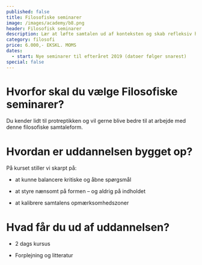 ```yaml
---
published: false
title: Filosofiske seminarer
image: /images/academy/b8.png
header: Filosofisk seminarer
description: Lær at løfte samtalen ud af konteksten og skab refleksiv handlekraft. Bliv mere effektiv i din kommunikation og lær at stil kritiske og åbne spørgsmål.
category: filosofi
price: 6.000,- EKSKL. MOMS
dates:
  - start: Nye seminarer til efteråret 2019 (datoer følger snarest) 
special: false
---
```


# Hvorfor skal du vælge Filosofiske seminarer?

Du kender lidt til protreptikken og vil gerne blive bedre til at arbejde med denne filosofiske samtaleform.

# Hvordan er uddannelsen bygget op?

På kurset stiller vi skarpt på:

- at kunne balancere kritiske og åbne spørgsmål

- at styre nænsomt på formen – og aldrig på indholdet

- at kalibrere samtalens opmærksomhedszoner

# Hvad får du ud af uddannelsen?

- 2 dags kursus

- Forplejning og litteratur